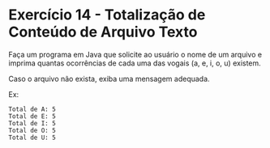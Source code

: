 # Exercício 14 - Totalização de Conteúdo de Arquivo Texto
Faça um programa em Java que solicite ao usuário o nome de um arquivo e imprima quantas ocorrências de cada uma das vogais (a, e, i, o, u) existem.

Caso o arquivo não exista, exiba uma mensagem adequada.

Ex:
```
Total de A: 5
Total de E: 5
Total de I: 5
Total de O: 5
Total de U: 5
```
